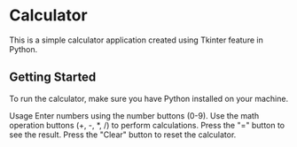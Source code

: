 # Calculator

This is a simple calculator application created using Tkinter feature in Python.

## Getting Started

To run the calculator, make sure you have Python installed on your machine.

Usage
Enter numbers using the number buttons (0-9).
Use the math operation buttons (+, -, *, /) to perform calculations.
Press the "=" button to see the result.
Press the "Clear" button to reset the calculator.
